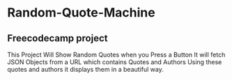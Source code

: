 # Random-Quote-Machine
## Freecodecamp project

This Project Will Show Random Quotes when you Press a Button
It will fetch JSON Objects from a URL which contains Quotes and Authors 
Using these quotes and authors it displays them in a beautiful way. 
